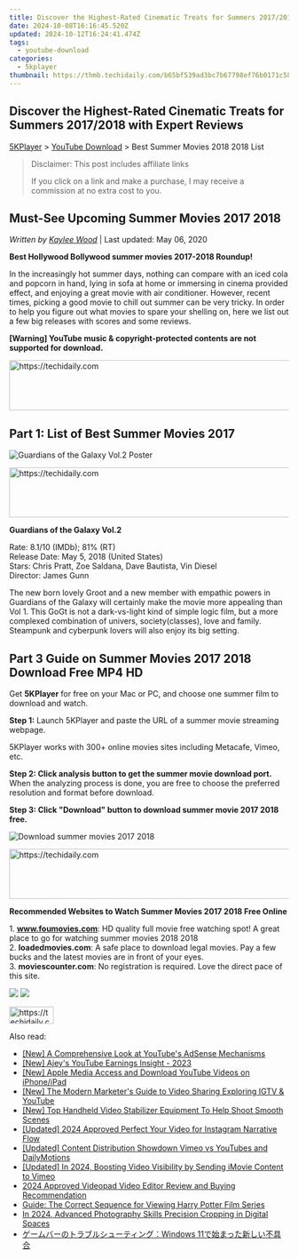 ```yaml
---
title: Discover the Highest-Rated Cinematic Treats for Summers 2017/2018 with Expert Reviews
date: 2024-10-08T16:16:45.520Z
updated: 2024-10-12T16:24:41.474Z
tags:
  - youtube-download
categories:
  - 5kplayer
thumbnail: https://thmb.techidaily.com/b65bf539ad3bc7b67798ef76b0171c5880f30454ab3ea8bd7a6f0e0d486378c6.jpg
---
```


## Discover the Highest-Rated Cinematic Treats for Summers 2017/2018 with Expert Reviews

[5KPlayer](https://tools.techidaily.com/5kplayer/products/) \> [YouTube Download](https://tools.techidaily.com/5kplayer/youtube-download/) \> Best Summer Movies 2018 2018 List

>  Disclaimer: This post includes affiliate links
>
>  If you click on a link and make a purchase, I may receive a commission at no extra cost to you.
>

## Must-See Upcoming Summer Movies 2017 2018

 _Written by [Kaylee Wood](https://www.quora.com/profile/Amanda-Hu-21)_ | Last updated: May 06, 2020 

**Best Hollywood Bollywood summer movies 2017-2018 Roundup!**

In the increasingly hot summer days, nothing can compare with an iced cola and popcorn in hand, lying in sofa at home or immersing in cinema provided effect, and enjoying a great movie with air conditioner. However, recent times, picking a good movie to chill out summer can be very tricky. In order to help you figure out what movies to spare your shelling on, here we list out a few big releases with scores and some reviews. 

**\[Warning\] YouTube music & copyright-protected contents are not supported for download.**

<!-- affiliate ads begin -->
<a href="https://ephamedtechinc.pxf.io/c/5597632/2137222/26400" target="_top" id="2137222">
  <img src="//a.impactradius-go.com/display-ad/26400-2137222" border="0" alt="https://techidaily.com" width="728" height="90"/>
</a>
<img height="0" width="0" src="https://ephamedtechinc.pxf.io/i/5597632/2137222/26400" style="position:absolute;visibility:hidden;" border="0" />
<!-- affiliate ads end -->

## Part 1: List of Best Summer Movies 2017

![Guardians of the Galaxy Vol.2 Poster](https://www.5kplayer.com/youtube-download/img/download-gotg-2-3.jpg) 

<!-- affiliate ads begin -->
<a href="https://aligracehair.sjv.io/c/5597632/1948937/19272" target="_top" id="1948937">
  <img src="//a.impactradius-go.com/display-ad/19272-1948937" border="0" alt="https://techidaily.com" width="728" height="90"/>
</a>
<img height="0" width="0" src="https://aligracehair.sjv.io/i/5597632/1948937/19272" style="position:absolute;visibility:hidden;" border="0" />
<!-- affiliate ads end -->

**Guardians of the Galaxy Vol.2**

Rate: 8.1/10 (IMDb); 81% (RT)  
 Release Date: May 5, 2018 (United States)  
 Stars: Chris Pratt, Zoe Saldana, Dave Bautista, Vin Diesel  
 Director: James Gunn

The new born lovely Groot and a new member with empathic powers in Guardians of the Galaxy will certainly make the movie more appealing than Vol 1\. This GoGt is not a dark-vs-light kind of simple logic film, but a more complexed combination of univers, society(classes), love and family. Steampunk and cyberpunk lovers will also enjoy its big setting. 

## Part 3 Guide on Summer Movies 2017 2018 Download Free MP4 HD

Get **5KPlayer** for free on your Mac or PC, and choose one summer film to download and watch.

**Step 1:** Launch 5KPlayer and paste the URL of a summer movie streaming webpage.  

5KPlayer works with 300+ online movies sites including Metacafe, Vimeo, etc. 

**Step 2: Click analysis button to get the summer movie download port.**   
 When the analyzing process is done, you are free to choose the preferred resolution and format before download. 

**Step 3: Click "Download" button to download summer movie 2017 2018 free.**

![Download summer movies 2017 2018](https://www.5kplayer.com/youtube-download/img/download-captain-america.jpg)

<!-- affiliate ads begin -->
<a href="https://appsumo.8odi.net/c/5597632/2094414/7443" target="_top" id="2094414">
  <img src="//a.impactradius-go.com/display-ad/7443-2094414" border="0" alt="https://techidaily.com" width="728" height="90"/>
</a>
<img height="0" width="0" src="https://appsumo.8odi.net/i/5597632/2094414/7443" style="position:absolute;visibility:hidden;" border="0" />
<!-- affiliate ads end -->

**Recommended Websites to Watch Summer Movies 2017 2018 Free Online** 

1\. **www.foumovies.com**: HD quality full movie free watching spot! A great place to go for watching summer movies 2018 2018  
2\. **loadedmovies.com**: A safe place to download legal movies. Pay a few bucks and the latest movies are in front of your eyes.   
3\. **moviescounter.com**: No registration is required. Love the direct pace of this site.  

[![](https://www.5kplayer.com/youtube-download/../button/freedownwhitewin.png)](https://tools.techidaily.com/5kplayer/products/) [![](https://www.5kplayer.com/youtube-download/../button/freedownbackmac.png)](https://tools.techidaily.com/5kplayer/products/)

<!-- affiliate ads begin -->
<a href="https://25home.pxf.io/c/5597632/2148634/16836" target="_top" id="2148634">
  <img src="//a.impactradius-go.com/display-ad/16836-2148634" border="0" alt="https://techidaily.com" width="80" height="31"/>
</a>
<img height="0" width="0" src="https://25home.pxf.io/i/5597632/2148634/16836" style="position:absolute;visibility:hidden;" border="0" />
<!-- affiliate ads end -->

<ins class="adsbygoogle"
     style="display:block"
     data-ad-format="autorelaxed"
     data-ad-client="ca-pub-7571918770474297"
     data-ad-slot="1223367746"></ins>

<ins class="adsbygoogle"
     style="display:block"
     data-ad-client="ca-pub-7571918770474297"
     data-ad-slot="8358498916"
     data-ad-format="auto"
     data-full-width-responsive="true"></ins>

<span class="atpl-alsoreadstyle">Also read:</span>
<div><ul>
<li><a href="https://youtube-video-recordings.techidaily.com/new-a-comprehensive-look-at-youtubes-adsense-mechanisms/"><u>[New] A Comprehensive Look at YouTube's AdSense Mechanisms</u></a></li>
<li><a href="https://youtube-video-recordings.techidaily.com/new-ajeys-youtube-earnings-insight-2023/"><u>[New] Ajey's YouTube Earnings Insight - 2023</u></a></li>
<li><a href="https://youtube-video-recordings.techidaily.com/new-apple-media-access-and-download-youtube-videos-on-iphoneipad/"><u>[New] Apple Media Access and Download YouTube Videos on iPhone/iPad</u></a></li>
<li><a href="https://facebook-video-footage.techidaily.com/new-the-modern-marketers-guide-to-video-sharing-exploring-igtv-and-youtube/"><u>[New] The Modern Marketer's Guide to Video Sharing Exploring IGTV & YouTube</u></a></li>
<li><a href="https://article-posts.techidaily.com/new-top-handheld-video-stabilizer-equipment-to-help-shoot-smooth-scenes/"><u>[New] Top Handheld Video Stabilizer Equipment To Help Shoot Smooth Scenes</u></a></li>
<li><a href="https://instagram-videos.techidaily.com/updated-2024-approved-perfect-your-video-for-instagram-narrative-flow/"><u>[Updated] 2024 Approved Perfect Your Video for Instagram Narrative Flow</u></a></li>
<li><a href="https://youtube-video-recordings.techidaily.com/updated-content-distribution-showdown-vimeo-vs-youtubes-and-dailymotions/"><u>[Updated] Content Distribution Showdown Vimeo vs YouTubes and DailyMotions</u></a></li>
<li><a href="https://vimeo-videos.techidaily.com/updated-in-2024-boosting-video-visibility-by-sending-imovie-content-to-vimeo/"><u>[Updated] In 2024, Boosting Video Visibility by Sending iMovie Content to Vimeo</u></a></li>
<li><a href="https://ai-vdieo-software.techidaily.com/2024-approved-videopad-video-editor-review-and-buying-recommendation/"><u>2024 Approved Videopad Video Editor Review and Buying Recommendation</u></a></li>
<li><a href="https://techtrends.techidaily.com/guide-the-correct-sequence-for-viewing-harry-potter-film-series/"><u>Guide: The Correct Sequence for Viewing Harry Potter Film Series</u></a></li>
<li><a href="https://extra-lessons.techidaily.com/in-2024-advanced-photography-skills-precision-cropping-in-digital-spaces/"><u>In 2024, Advanced Photography Skills Precision Cropping in Digital Spaces</u></a></li>
<li><a href="https://tech-revival.techidaily.com/1726026905445-windows-11/"><u>ゲームバーのトラブルシューティング：Windows 11で始まった新しい不具合</u></a></li>
</ul></div>

